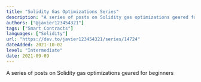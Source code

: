 ```yaml
---
title: "Solidity Gas Optimizations Series"
description: "A series of posts on Solidity gas optimizations geared for beginners"
authors: ["@javier123454321"]
tags: ["Smart Contracts"]
languages: ["Solidity"]
url: "https://dev.to/javier123454321/series/14724"
dateAdded: 2021-10-02
level: "Intermediate"
date: 2021-09-09
---
```


A series of posts on Solidity gas optimizations geared for beginners